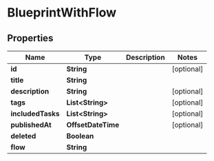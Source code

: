 

# BlueprintWithFlow


## Properties

| Name | Type | Description | Notes |
|------------ | ------------- | ------------- | -------------|
|**id** | **String** |  |  [optional] |
|**title** | **String** |  |  |
|**description** | **String** |  |  [optional] |
|**tags** | **List&lt;String&gt;** |  |  [optional] |
|**includedTasks** | **List&lt;String&gt;** |  |  [optional] |
|**publishedAt** | **OffsetDateTime** |  |  [optional] |
|**deleted** | **Boolean** |  |  |
|**flow** | **String** |  |  |



